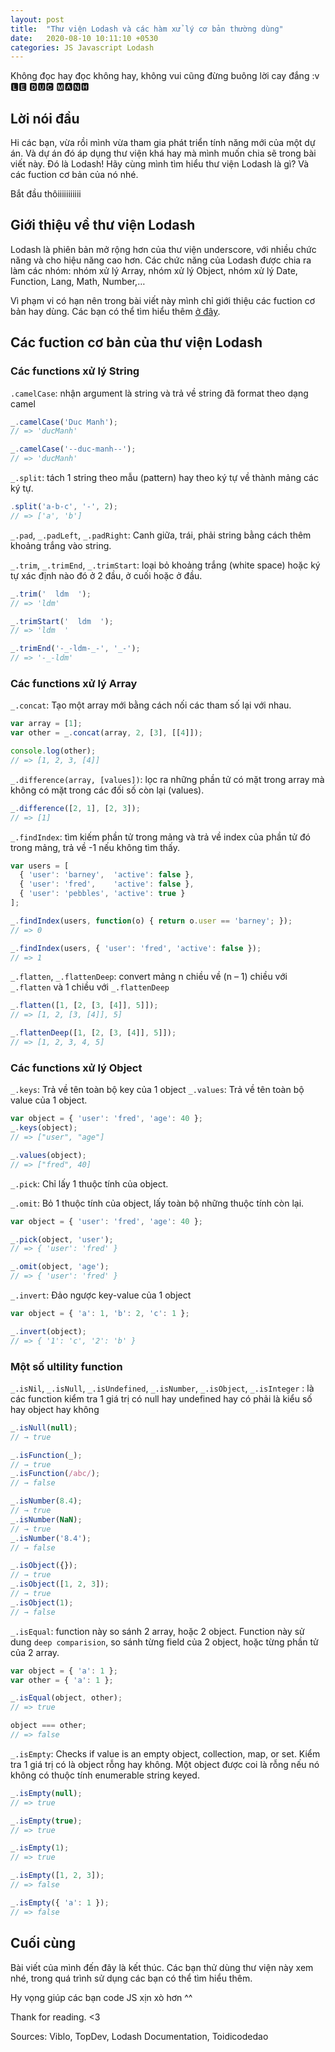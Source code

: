 ```yaml
---
layout: post
title:  "Thư viện Lodash và các hàm xử lý cơ bản thường dùng"
date:   2020-08-10 10:11:10 +0530
categories: JS Javascript Lodash
---
```

Không đọc hay đọc không hay, không vui cũng đừng buông lời cay đắng :v
🅻🅴 🅳🆄🅲 🅼🅰🅽🅷

## Lời nói đầu

Hi các bạn, vừa rồi mình vừa tham gia phát triển tính năng mới của một dự án. Và dự án đó áp dụng thư viện khá hay mà mình muốn chia sẽ trong bài viết này. Đó là Lodash! Hãy cùng mình tìm hiểu thư viện Lodash là gì? Và các fuction cơ bản của nó nhé.

Bắt đầu thôiiiiiiiiiii

## Giới thiệu về thư viện Lodash

Lodash là phiên bản mở rộng hơn của thư viện underscore, với nhiều chức năng và cho hiệu năng cao hơn. Các chức năng của Lodash được chia ra làm các nhóm: nhóm xử lý Array, nhóm xử lý Object, nhóm xử lý Date, Function, Lang, Math, Number,…

Vì phạm vi có hạn nên trong bài viết này mình chỉ giới thiệu các fuction cơ bản hay dùng. Các bạn có thể tìm hiểu thêm [ở đây](https://lodash.com/docs).

## Các fuction cơ bản của thư viện Lodash

### Các functions xử lý String

`.camelCase`: nhận argument là string và trả về string đã format theo dạng camel

```javascript
_.camelCase('Duc Manh');
// => 'ducManh'

_.camelCase('--duc-manh--');
// => 'ducManh'
```

`_.split`: tách 1 string theo mẫu (pattern) hay theo ký tự về thành mảng các ký tự.

```javascript
.split('a-b-c', '-', 2);
// => ['a', 'b']
```

`_.pad`, `_.padLeft`, `_.padRight`: Canh giữa, trái, phải string bằng cách thêm khoảng trắng vào string.

`_.trim`, `_.trimEnd`, `_.trimStart`: loại bỏ khoảng trắng (white space) hoặc ký tự xác định nào đó ở 2 đầu, ở cuối hoặc ở đầu.

```javascript
_.trim('  ldm  ');
// => 'ldm'

_.trimStart('  ldm  ');
// => 'ldm  '

_.trimEnd('-_-ldm-_-', '_-');
// => '-_-ldm'
```

### Các functions xử lý Array

`_.concat`: Tạo một array mới bằng cách nối các tham số lại với nhau.

```javascript
var array = [1];
var other = _.concat(array, 2, [3], [[4]]);

console.log(other);
// => [1, 2, 3, [4]]

```

`_.difference(array, [values])`: lọc ra những phần tử có mặt trong array mà không có mặt trong các đối số còn lại (values).

```javascript
_.difference([2, 1], [2, 3]);
// => [1]
```

`_.findIndex`: tìm kiếm phần tử trong mảng và trả về index của phần tử đó trong mảng, trả về -1 nếu không tìm thấy.

```javascript
var users = [
  { 'user': 'barney',  'active': false },
  { 'user': 'fred',    'active': false },
  { 'user': 'pebbles', 'active': true }
];

_.findIndex(users, function(o) { return o.user == 'barney'; });
// => 0

_.findIndex(users, { 'user': 'fred', 'active': false });
// => 1
```

`_.flatten`, `_.flattenDeep`: convert mảng n chiều về (n – 1) chiều với `_.flatten` và 1 chiều với `_.flattenDeep`

```javascript
_.flatten([1, [2, [3, [4]], 5]]);
// => [1, 2, [3, [4]], 5]

_.flattenDeep([1, [2, [3, [4]], 5]]);
// => [1, 2, 3, 4, 5]

```

### Các functions xử lý Object

`_.keys`: Trả về tên toàn bộ key của 1 object `_.values`: Trả về tên toàn bộ value của 1 object.

```javascript
var object = { 'user': 'fred', 'age': 40 };
_.keys(object);
// => ["user", "age"]

_.values(object);
// => ["fred", 40]
```

`_.pick`: Chỉ lấy 1 thuộc tính của object.

`_.omit`: Bỏ 1 thuộc tính của object, lấy toàn bộ những thuộc tính còn lại.


```javascript
var object = { 'user': 'fred', 'age': 40 };

_.pick(object, 'user');
// => { 'user': 'fred' }

_.omit(object, 'age');
// => { 'user': 'fred' }
```

`_.invert`: Đảo ngược key-value của 1 object

```javascript
var object = { 'a': 1, 'b': 2, 'c': 1 };

_.invert(object);
// => { '1': 'c', '2': 'b' }
```

### Một số ultility function

`_.isNil`, `_.isNull`, `_.isUndefined`, `_.isNumber`, `_.isObject`, `_.isInteger` : là các function kiểm tra 1 giá trị có null hay undefined hay có phải là kiểu số hay object hay không

```javascript
_.isNull(null);
// → true

_.isFunction(_);
// → true
_.isFunction(/abc/);
// → false

_.isNumber(8.4);
// → true
_.isNumber(NaN);
// → true
_.isNumber('8.4');
// → false

_.isObject({});
// → true
_.isObject([1, 2, 3]);
// → true
_.isObject(1);
// → false
```

`_.isEqual`: function này so sánh 2 array, hoặc 2 object. Function này sử dung `deep comparision`, so sánh từng field của 2 object, hoặc từng phần tử của 2 array.

```javascript
var object = { 'a': 1 };
var other = { 'a': 1 };

_.isEqual(object, other);
// => true

object === other;
// => false
```

`_.isEmpty`: Checks if value is an empty object, collection, map, or set. Kiểm tra 1 giá trị có là object rỗng hay không. Một object được coi là rỗng nếu nó không có thuộc tính enumerable string keyed.

```javascript
_.isEmpty(null);
// => true

_.isEmpty(true);
// => true

_.isEmpty(1);
// => true

_.isEmpty([1, 2, 3]);
// => false

_.isEmpty({ 'a': 1 });
// => false
```

## Cuối cùng

Bài viết của mình đến đây là kết thúc. Các bạn thử dùng thư viện này xem nhé, trong quá trình sử dụng các bạn có thể tìm hiểu thêm.

Hy vọng giúp các bạn code JS xịn xò hơn ^^

Thank for reading. <3

Sources: Viblo, TopDev, Lodash Documentation, Toidicodedao
